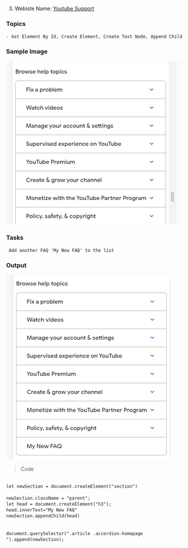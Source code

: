 3. Webiste Name: [Youtube Support](https://support.google.com/youtube/)

### Topics

    - Get Element By Id, Create Element, Create Text Node, Append Child

### Sample Image

![Sample One](./Pic4.png)

### Tasks

     Add another FAQ 'My New FAQ' to the list

### Output

![Output](./Pic5.png)

> Code

```

let newSection = document.createElement("section")

newSection.className = "parent";
let head = document.createElement("h3");
head.innerText="My New FAQ"
newSection.appendChild(head)


document.querySelector(".article .accordion-homepage ").append(newSection);

```
